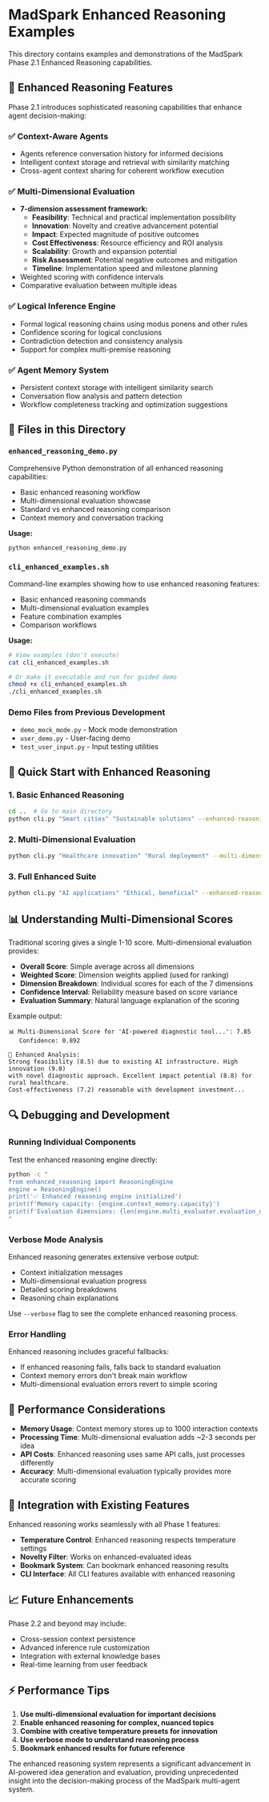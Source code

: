 # MadSpark Enhanced Reasoning Examples

This directory contains examples and demonstrations of the MadSpark Phase 2.1 Enhanced Reasoning capabilities.

## 🧠 Enhanced Reasoning Features

Phase 2.1 introduces sophisticated reasoning capabilities that enhance agent decision-making:

### ✅ Context-Aware Agents
- Agents reference conversation history for informed decisions
- Intelligent context storage and retrieval with similarity matching
- Cross-agent context sharing for coherent workflow execution

### ✅ Multi-Dimensional Evaluation
- **7-dimension assessment framework:**
  - **Feasibility**: Technical and practical implementation possibility
  - **Innovation**: Novelty and creative advancement potential  
  - **Impact**: Expected magnitude of positive outcomes
  - **Cost Effectiveness**: Resource efficiency and ROI analysis
  - **Scalability**: Growth and expansion potential
  - **Risk Assessment**: Potential negative outcomes and mitigation
  - **Timeline**: Implementation speed and milestone planning
- Weighted scoring with confidence intervals
- Comparative evaluation between multiple ideas

### ✅ Logical Inference Engine
- Formal logical reasoning chains using modus ponens and other rules
- Confidence scoring for logical conclusions
- Contradiction detection and consistency analysis
- Support for complex multi-premise reasoning

### ✅ Agent Memory System
- Persistent context storage with intelligent similarity search
- Conversation flow analysis and pattern detection
- Workflow completeness tracking and optimization suggestions

## 📁 Files in this Directory

### `enhanced_reasoning_demo.py`
Comprehensive Python demonstration of all enhanced reasoning capabilities:
- Basic enhanced reasoning workflow
- Multi-dimensional evaluation showcase
- Standard vs enhanced reasoning comparison
- Context memory and conversation tracking

**Usage:**
```bash
python enhanced_reasoning_demo.py
```

### `cli_enhanced_examples.sh`
Command-line examples showing how to use enhanced reasoning features:
- Basic enhanced reasoning commands
- Multi-dimensional evaluation examples
- Feature combination examples
- Comparison workflows

**Usage:**
```bash
# View examples (don't execute)
cat cli_enhanced_examples.sh

# Or make it executable and run for guided demo
chmod +x cli_enhanced_examples.sh
./cli_enhanced_examples.sh
```

### Demo Files from Previous Development
- `demo_mock_mode.py` - Mock mode demonstration
- `user_demo.py` - User-facing demo
- `test_user_input.py` - Input testing utilities

## 🚀 Quick Start with Enhanced Reasoning

### 1. Basic Enhanced Reasoning
```bash
cd ..  # Go to main directory
python cli.py "Smart cities" "Sustainable solutions" --enhanced-reasoning --verbose
```

### 2. Multi-Dimensional Evaluation
```bash
python cli.py "Healthcare innovation" "Rural deployment" --multi-dimensional-eval --verbose
```

### 3. Full Enhanced Suite
```bash
python cli.py "AI applications" "Ethical, beneficial" --enhanced-reasoning --multi-dimensional-eval --verbose
```

## 📊 Understanding Multi-Dimensional Scores

Traditional scoring gives a single 1-10 score. Multi-dimensional evaluation provides:

- **Overall Score**: Simple average across all dimensions
- **Weighted Score**: Dimension weights applied (used for ranking)
- **Dimension Breakdown**: Individual scores for each of the 7 dimensions
- **Confidence Interval**: Reliability measure based on score variance
- **Evaluation Summary**: Natural language explanation of the scoring

Example output:
```
📊 Multi-Dimensional Score for 'AI-powered diagnostic tool...': 7.85
   Confidence: 0.892

🧠 Enhanced Analysis:
Strong feasibility (8.5) due to existing AI infrastructure. High innovation (9.0) 
with novel diagnostic approach. Excellent impact potential (8.8) for rural healthcare.
Cost-effectiveness (7.2) reasonable with development investment...
```

## 🔍 Debugging and Development

### Running Individual Components

Test the enhanced reasoning engine directly:
```bash
python -c "
from enhanced_reasoning import ReasoningEngine
engine = ReasoningEngine()
print('✅ Enhanced reasoning engine initialized')
print(f'Memory capacity: {engine.context_memory.capacity}')
print(f'Evaluation dimensions: {len(engine.multi_evaluator.evaluation_dimensions)}')
"
```

### Verbose Mode Analysis

Enhanced reasoning generates extensive verbose output:
- Context initialization messages
- Multi-dimensional evaluation progress
- Detailed scoring breakdowns
- Reasoning chain explanations

Use `--verbose` flag to see the complete enhanced reasoning process.

### Error Handling

Enhanced reasoning includes graceful fallbacks:
- If enhanced reasoning fails, falls back to standard evaluation
- Context memory errors don't break main workflow
- Multi-dimensional evaluation errors revert to simple scoring

## 🎯 Performance Considerations

- **Memory Usage**: Context memory stores up to 1000 interaction contexts
- **Processing Time**: Multi-dimensional evaluation adds ~2-3 seconds per idea
- **API Costs**: Enhanced reasoning uses same API calls, just processes differently
- **Accuracy**: Multi-dimensional evaluation typically provides more accurate scoring

## 🔄 Integration with Existing Features

Enhanced reasoning works seamlessly with all Phase 1 features:

- **Temperature Control**: Enhanced reasoning respects temperature settings
- **Novelty Filter**: Works on enhanced-evaluated ideas
- **Bookmark System**: Can bookmark enhanced reasoning results
- **CLI Interface**: All CLI features available with enhanced reasoning

## 📈 Future Enhancements

Phase 2.2 and beyond may include:
- Cross-session context persistence
- Advanced inference rule customization
- Integration with external knowledge bases
- Real-time learning from user feedback

## ⚡ Performance Tips

1. **Use multi-dimensional evaluation for important decisions**
2. **Enable enhanced reasoning for complex, nuanced topics**
3. **Combine with creative temperature presets for innovation**
4. **Use verbose mode to understand reasoning process**
5. **Bookmark enhanced results for future reference**

The enhanced reasoning system represents a significant advancement in AI-powered idea generation and evaluation, providing unprecedented insight into the decision-making process of the MadSpark multi-agent system.